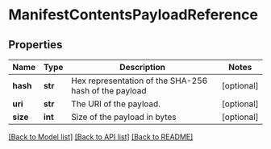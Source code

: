 # ManifestContentsPayloadReference

## Properties
Name | Type | Description | Notes
------------ | ------------- | ------------- | -------------
**hash** | **str** | Hex representation of the SHA-256 hash of the payload | [optional] 
**uri** | **str** | The URI of the payload. | [optional] 
**size** | **int** | Size of the payload in bytes | [optional] 

[[Back to Model list]](../README.md#documentation-for-models) [[Back to API list]](../README.md#documentation-for-api-endpoints) [[Back to README]](../README.md)


